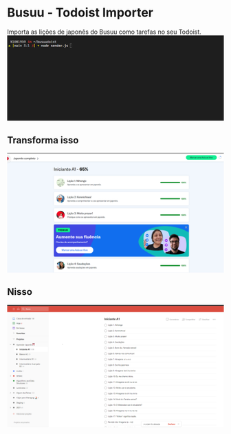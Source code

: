 # Busuu - Todoist Importer

Importa as lições de japonês do Busuu como tarefas no seu Todoist.
![](busudoist.gif)

## Transforma isso

![](busuu.png)

## Nisso

![](resultado.png)
